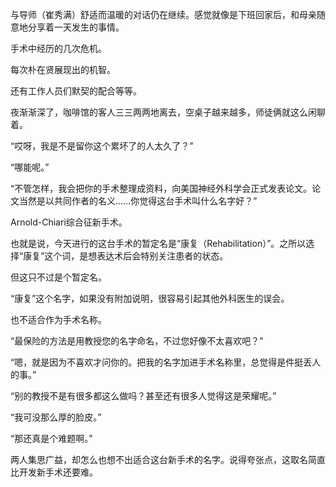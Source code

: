 与导师（崔秀满）舒适而温暖的对话仍在继续。感觉就像是下班回家后，和母亲随意地分享着一天发生的事情。

手术中经历的几次危机。

每次朴在贤展现出的机智。

还有工作人员们默契的配合等等。

夜渐渐深了，咖啡馆的客人三三两两地离去，空桌子越来越多，师徒俩就这么闲聊着。

“哎呀，我是不是留你这个累坏了的人太久了？”

“哪能呢。”

“不管怎样，我会把你的手术整理成资料，向美国神经外科学会正式发表论文。论文当然是以共同作者的名义……你觉得这台手术叫什么名字好？”

Arnold-Chiari综合征新手术。

也就是说，今天进行的这台手术的暂定名是“康复（Rehabilitation）”。之所以选择“康复”这个词，是想表达术后会特别关注患者的状态。

但这只不过是个暂定名。

“康复”这个名字，如果没有附加说明，很容易引起其他外科医生的误会。

也不适合作为手术名称。

“最保险的方法是用教授您的名字命名，不过您好像不太喜欢吧？”

“嗯，就是因为不喜欢才问你的。把我的名字加进手术名称里，总觉得是件挺丢人的事。”

“别的教授不是有很多都这么做吗？甚至还有很多人觉得这是荣耀呢。”

“我可没那么厚的脸皮。”

“那还真是个难题啊。”

两人集思广益，却怎么也想不出适合这台新手术的名字。说得夸张点，这取名简直比开发新手术还要难。